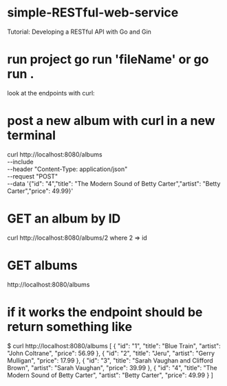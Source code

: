 # simple-RESTful-web-service
Tutorial: Developing a RESTful API with Go and Gin


# run project go run  'fileName' or  go run .

 look at the endpoints with curl:


# post a new album with curl in a new terminal 

 curl http://localhost:8080/albums \
     --include \
     --header "Content-Type: application/json" \
     --request "POST" \
     --data '{"id": "4","title": "The Modern Sound of Betty Carter","artist": "Betty Carter","price": 49.99}'


# GET an album by ID

 curl http://localhost:8080/albums/2   where  2 => id



# GET albums

 http://localhost:8080/albums


# if it works the endpoint should be return something like

 $ curl http://localhost:8080/albums
 [
    {
        "id": "1",
        "title": "Blue Train",
        "artist": "John Coltrane",
        "price": 56.99
    },
    {
        "id": "2",
        "title": "Jeru",
        "artist": "Gerry Mulligan",
        "price": 17.99
    },
    {
        "id": "3",
        "title": "Sarah Vaughan and Clifford Brown",
        "artist": "Sarah Vaughan",
        "price": 39.99
    },
    {
        "id": "4",
        "title": "The Modern Sound of Betty Carter",
        "artist": "Betty Carter",
        "price": 49.99
    }
 ]


